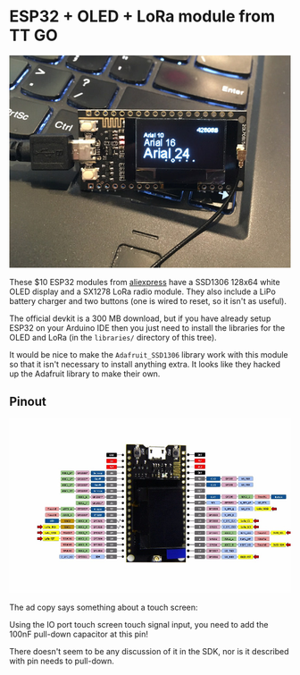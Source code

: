 ESP32 + OLED + LoRa module from TT GO
===
![SSD1306 UI demo](images/ssd1306-demo.jpg)

These $10 ESP32 modules from [aliexpress](https://www.aliexpress.com/item/2pcs-TTGO-LORA-SX1278-ESP32-0-96-OLED-16-Mt-bytes-128-Mt-bit-433Mhz-for/32833821668.html)
have a SSD1306 128x64 white OLED display and a SX1278 LoRa radio module.
They also include a LiPo battery charger and two buttons (one is wired to
reset, so it isn't as useful).

The official devkit is a 300 MB download, but if you have already setup
ESP32 on your Arduino IDE then you just need to install the libraries
for the OLED and LoRa (in the `libraries/` directory of this tree).

It would be nice to make the `Adafruit_SSD1306` library work with this
module so that it isn't necessary to install anything extra.  It looks like
they hacked up the Adafruit library to make their own.

Pinout
---
![TTGO ESP32 module pinout](images/esp32-pinout.jpg)


The ad copy says something about a touch screen:

  Using the IO port touch screen touch signal input,
  you need to add the 100nF pull-down capacitor at
  this pin!

There doesn't seem to be any discussion of it in the SDK, nor is it
described with pin needs to pull-down.



